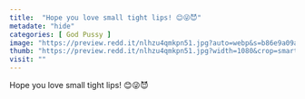 ```yaml
---
title:  "Hope you love small tight lips! 😊😜😈"
metadate: "hide"
categories: [ God Pussy ]
image: "https://preview.redd.it/nlhzu4qmkpn51.jpg?auto=webp&s=b86e9a09a8b4c0e8681045eec8bcf9f59c7a8a0e"
thumb: "https://preview.redd.it/nlhzu4qmkpn51.jpg?width=1080&crop=smart&auto=webp&s=05860953f98a2b987a71185e9b6029e8a9e58dd8"
visit: ""
---
```

Hope you love small tight lips! 😊😜😈

